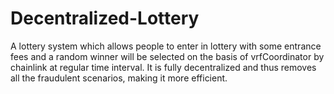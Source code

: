 # Decentralized-Lottery
A lottery system which allows people to enter in lottery with some entrance fees and a random winner will be selected on the basis of vrfCoordinator by chainlink at regular time interval. It is fully decentralized and thus removes all the fraudulent scenarios, making it more efficient.
